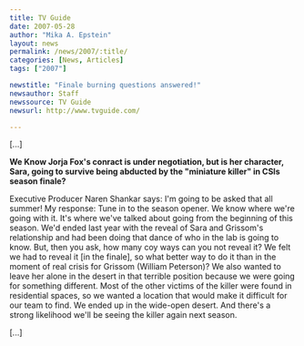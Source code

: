 ```yaml
---
title: TV Guide
date: 2007-05-28
author: "Mika A. Epstein"
layout: news
permalink: /news/2007/:title/
categories: [News, Articles]
tags: ["2007"]

newstitle: "Finale burning questions answered!"
newsauthor: Staff
newssource: TV Guide
newsurl: http://www.tvguide.com/

---
```


[...]

**We Know Jorja Fox's conract is under negotiation, but is her character, Sara, going to survive being abducted by the "miniature killer" in CSIs season finale?**

Executive Producer Naren Shankar says: I'm going to be asked that all summer! My response: Tune in to the season opener. We know where we're going with it. It's where we've talked about going from the beginning of this season. We'd ended last year with the reveal of Sara and Grissom's relationship and had been doing that dance of who in the lab is going to know. But, then you ask, how many coy ways can you not reveal it? We felt we had to reveal it [in the finale], so what better way to do it than in the moment of real crisis for Grissom (William Peterson)? We also wanted to leave her alone in the desert in that terrible position because we were going for something different. Most of the other victims of the killer were found in residential spaces, so we wanted a location that would make it difficult for our team to find. We ended up in the wide-open desert. And there's a strong likelihood we'll be seeing the killer again next season.

[...]
